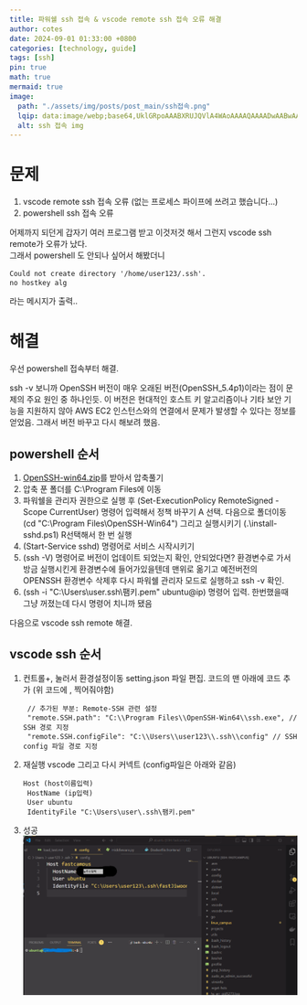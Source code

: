 ```yaml
---
title: 파워쉘 ssh 접속 & vscode remote ssh 접속 오류 해결
author: cotes
date: 2024-09-01 01:33:00 +0800
categories: [technology, guide]
tags: [ssh]
pin: true
math: true
mermaid: true
image:
  path: "./assets/img/posts/post_main/ssh접속.png"
  lqip: data:image/webp;base64,UklGRpoAAABXRUJQVlA4WAoAAAAQAAAADwAABwAAQUxQSDIAAAARL0AmbZurmr57yyIiqE8oiG0bejIYEQTgqiDA9vqnsUSI6H+oAERp2HZ65qP/VIAWAFZQOCBCAAAA8AEAnQEqEAAIAAVAfCWkAALp8sF8rgRgAP7o9FDvMCkMde9PK7euH5M1m6VWoDXf2FkP3BqV0ZYbO6NA/VFIAAAA
  alt: ssh 접속 img 
---
```


# 문제

1. vscode remote ssh 접속 오류 (없는 프로세스 파이프에 쓰려고 했습니다...)
2. powershell ssh 접속 오류

어제까지 되던게 갑자기 여러 프로그램 받고 이것저것 해서 그런지 vscode ssh remote가 오류가 났다.  
그래서 powershell 도 안되나 싶어서 해봤더니  
```
Could not create directory '/home/user123/.ssh'.
no hostkey alg
```
라는 메시지가 출력..

# 해결

우선 powershell 접속부터 해결.

ssh -v 보니까 OpenSSH 버전이 매우 오래된 버전(OpenSSH_5.4p1)이라는 점이 문제의 주요 원인 중 하나인듯. 이 버전은 현대적인 호스트 키 알고리즘이나 기타 보안 기능을 지원하지 않아 AWS EC2 인스턴스와의 연결에서 문제가 발생할 수 있다는 정보를 얻었음.
그래서 버전 바꾸고 다시 해보려 했음.

## powershell 순서
 
1. [OpenSSH-win64.zip](https://github.com/PowerShell/Win32-OpenSSH/releases)를 받아서 압축풀기 
2. 압축 푼 폴더를  C:\Program Files에 이동
3. 파워쉘을 관리자 권한으로 실행 후 (Set-ExecutionPolicy RemoteSigned -Scope CurrentUser) 명령어 입력해서 정책 바꾸기 A 선택. 다음으로 폴더이동 (cd "C:\Program Files\OpenSSH-Win64") 그리고 실행시키기 (.\install-sshd.ps1) R선택해서 한 번 실행
4. (Start-Service sshd) 명령어로 서비스 시작시키기 
5. (ssh -V) 명령어로 버전이 업데이트 되었는지 확인, 안되었다면? 환경변수로 가서 방금 실행시킨게 환경변수에 들어가있을텐데 맨위로 옮기고 예전버전의 OPENSSH 환경변수 삭제후 다시 파워쉘 관리자 모드로 실행하고 ssh -v 확인.
6. (ssh -i "C:\Users\user\.ssh\팸키.pem" ubuntu@ip) 명령어 입력. 한번했을때 그냥 꺼졌는데 다시 명령어 치니까 됐음

   
다음으로 vscode ssh remote 해결.

## vscode ssh 순서

1. 컨트롤+, 눌러서 환경설정이동 setting.json 파일 편집. 코드의 맨 아래에 코드 추가 (위 코드에 , 찍어줘야함)
   ```
    // 추가된 부분: Remote-SSH 관련 설정
    "remote.SSH.path": "C:\\Program Files\\OpenSSH-Win64\\ssh.exe", // SSH 경로 지정
    "remote.SSH.configFile": "C:\\Users\\user123\\.ssh\\config" // SSH config 파일 경로 지정
   ```
2. 재실행 vscode 그리고 다시 커넥트 (config파일은 아래와 같음)
   ```
   Host (host이름입력)
    HostName (ip입력)
    User ubuntu
    IdentityFile "C:\Users\user\.ssh\팸키.pem"
   ``` 
3. 성공
   ![완료사진](./assets/img/posts/guide/remoteSshDone.png)